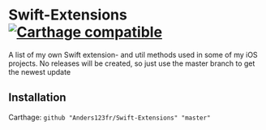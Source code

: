 # Swift-Extensions [![Carthage compatible](https://img.shields.io/badge/Carthage-compatible-4BC51D.svg?style=flat)](https://github.com/Carthage/Carthage)


A list of my own Swift extension- and util methods used in some of my iOS projects.
No releases will be created, so just use the master branch to get the newest update

## Installation
Carthage: 
`github "Anders123fr/Swift-Extensions" "master"`
